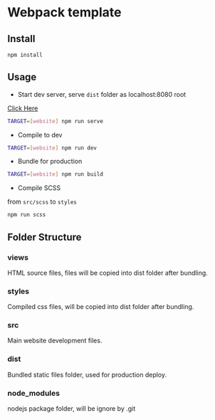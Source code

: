 # Webpack template

## Install

``` bash
npm install
```


## Usage

- Start dev server, serve `dist` folder as localhost:8080 root

[Click Here](http://localhost:8080)

``` bash
TARGET=[website] npm run serve
```

- Compile to dev

``` bash
TARGET=[website] npm run dev
```

- Bundle for production

``` bash
TARGET=[website] npm run build
```

- Compile SCSS

from `src/scss` to `styles`

``` bash
npm run scss
```


## Folder Structure

### views

HTML source files, files will be copied into dist folder after bundling.

### styles

Compiled css files, will be copied into dist folder after bundling.

### src

Main website development files.

### dist

Bundled static files folder, used for production deploy.

### node_modules

nodejs package folder, will be ignore by .git